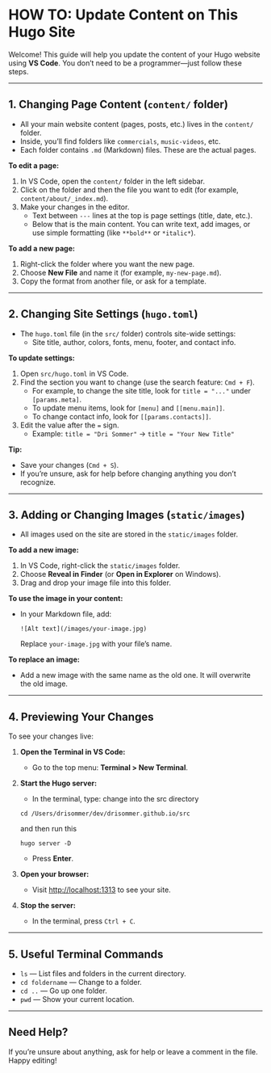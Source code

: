 # HOW TO: Update Content on This Hugo Site

Welcome! This guide will help you update the content of your Hugo website using **VS Code**. You don’t need to be a programmer—just follow these steps.

---

## 1. Changing Page Content (`content/` folder)

- All your main website content (pages, posts, etc.) lives in the `content/` folder.
- Inside, you’ll find folders like `commercials`, `music-videos`, etc.
- Each folder contains `.md` (Markdown) files. These are the actual pages.

**To edit a page:**
1. In VS Code, open the `content/` folder in the left sidebar.
2. Click on the folder and then the file you want to edit (for example, `content/about/_index.md`).
3. Make your changes in the editor.  
   - Text between `---` lines at the top is page settings (title, date, etc.).
   - Below that is the main content. You can write text, add images, or use simple formatting (like `**bold**` or `*italic*`).

**To add a new page:**
1. Right-click the folder where you want the new page.
2. Choose **New File** and name it (for example, `my-new-page.md`).
3. Copy the format from another file, or ask for a template.

---

## 2. Changing Site Settings (`hugo.toml`)

- The `hugo.toml` file (in the `src/` folder) controls site-wide settings:  
  - Site title, author, colors, fonts, menu, footer, and contact info.

**To update settings:**
1. Open `src/hugo.toml` in VS Code.
2. Find the section you want to change (use the search feature: `Cmd + F`).
   - For example, to change the site title, look for `title = "..."` under `[params.meta]`.
   - To update menu items, look for `[menu]` and `[[menu.main]]`.
   - To change contact info, look for `[[params.contacts]]`.
3. Edit the value after the `=` sign.  
   - Example: `title = "Dri Sommer"` → `title = "Your New Title"`

**Tip:**  
- Save your changes (`Cmd + S`).
- If you’re unsure, ask for help before changing anything you don’t recognize.

---

## 3. Adding or Changing Images (`static/images`)

- All images used on the site are stored in the `static/images` folder.

**To add a new image:**
1. In VS Code, right-click the `static/images` folder.
2. Choose **Reveal in Finder** (or **Open in Explorer** on Windows).
3. Drag and drop your image file into this folder.

**To use the image in your content:**
- In your Markdown file, add:
  ```
  ![Alt text](/images/your-image.jpg)
  ```
  Replace `your-image.jpg` with your file’s name.

**To replace an image:**
- Add a new image with the same name as the old one. It will overwrite the old image.

---

## 4. Previewing Your Changes

To see your changes live:

1. **Open the Terminal in VS Code:**  
   - Go to the top menu: **Terminal > New Terminal**.

2. **Start the Hugo server:**  
   - In the terminal, type:
    change into the src directory
    ```
    cd /Users/drisommer/dev/drisommer.github.io/src
    ```
    and then run this 
     ```
     hugo server -D
     ```
   - Press **Enter**.

3. **Open your browser:**  
   - Visit [http://localhost:1313](http://localhost:1313) to see your site.

4. **Stop the server:**  
   - In the terminal, press `Ctrl + C`.

---

## 5. Useful Terminal Commands

- `ls` — List files and folders in the current directory.
- `cd foldername` — Change to a folder.
- `cd ..` — Go up one folder.
- `pwd` — Show your current location.

---

## Need Help?

If you’re unsure about anything, ask for help or leave a comment in the file. Happy editing!